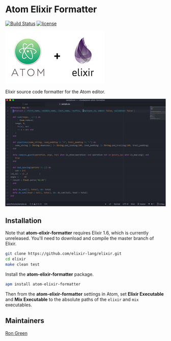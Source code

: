 # Atom Elixir Formatter

[![Build Status](https://travis-ci.org/rgreenjr/atom-elixir-formatter.svg?branch=master)](https://travis-ci.org/rgreenjr/atom-elixir-formatter) [![license](https://img.shields.io/github/license/mashape/apistatus.svg)]()

![header](header.png)

Elixir source code formatter for the Atom editor.

![demo](demo.gif)

## Installation

Note that **atom-elixir-formatter** requires Elixir 1.6, which is currently unreleased. You'll need to download and compile the master branch of Elixir.

```sh
git clone https://github.com/elixir-lang/elixir.git
cd elixir
make clean test
```

Install the **atom-elixir-formatter** package.

```sh
apm install atom-elixir-formatter
```

Then from the **atom-elixir-formatter** settings in Atom, set **Elixir Executable** and **Mix Executable** to the absolute paths of the `elixir` and `mix` executables.

## Maintainers

[Ron Green](https://github.com/rgreenjr)
